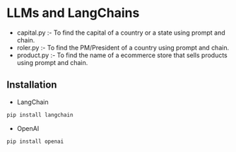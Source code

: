 # LLMs and LangChains
- capital.py :- To find the capital of a country or a state using prompt and chain.
- roler.py :- To find the PM/President of a country using prompt and chain.
- product.py :- To find the name of a ecommerce store that sells products using prompt and chain.
## Installation
- LangChain
```bash
pip install langchain
```
- OpenAI
```bash
pip install openai
```